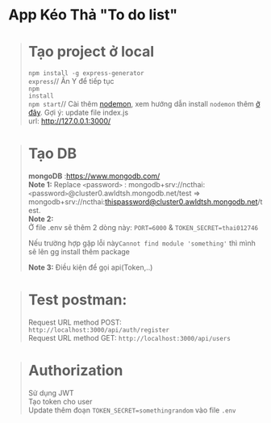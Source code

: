 # App Kéo Thả "To do list"
># Tạo project ở local
><code>npm install -g express-generator</code><br>
><code>express</code><text>// Ấn Y để tiếp tục</text> <br>
><code>npm install</code><br>
><code>npm start</code><text>// Cài thêm <a href="https://www.npmjs.com/package/nodemon">nodemon</a>, xem hướng dẫn install <code>nodemon</code> thêm <a href="https://www.youtube.com/watch?v=jA7eczg-dTc">ở đây</a>. Gợi ý: update file index.js</text><br>
><text>url: http://127.0.0.1:3000/</text>

># Tạo DB
><text><strong>mongoDB</strong> :https://www.mongodb.com/</text><br>
><text><strong>Note 1:</strong> Replace <code><</code>password<code>></code> : mongodb+srv://ncthai:<code><</code>password<code>></code>@cluster0.awldtsh.mongodb.net/test => mongodb+srv://ncthai:thispassword@cluster0.awldtsh.mongodb.net/test.</text><br>
><text><strong>Note 2:</strong></text><br>
>Ở file .env sẽ thêm 2 dòng này: <code>PORT=6000</code> & <code>TOKEN_SECRET=thai012746</code>
><p>Nếu trường hợp gặp lỗi này<code>Cannot find module 'something'</code> thì mình sẽ lên gg install thêm package</p> 
><text><strong>Note 3:</strong> Điều kiện để gọi api(Token,..)</text>

># Test postman:
><text>Request URL method POST: <code>http://localhost:3000/api/auth/register</code> </text></br>
><text>Request URL method GET: <code>http://localhost:3000/api/users</code> </text>
  
># Authorization
><text>Sử dụng JWT</text><br>
><text>Tạo token cho user</text><br>
><text>Update thêm đoạn <code>TOKEN_SECRET=somethingrandom</code> vào file <code>.env</code></text>

